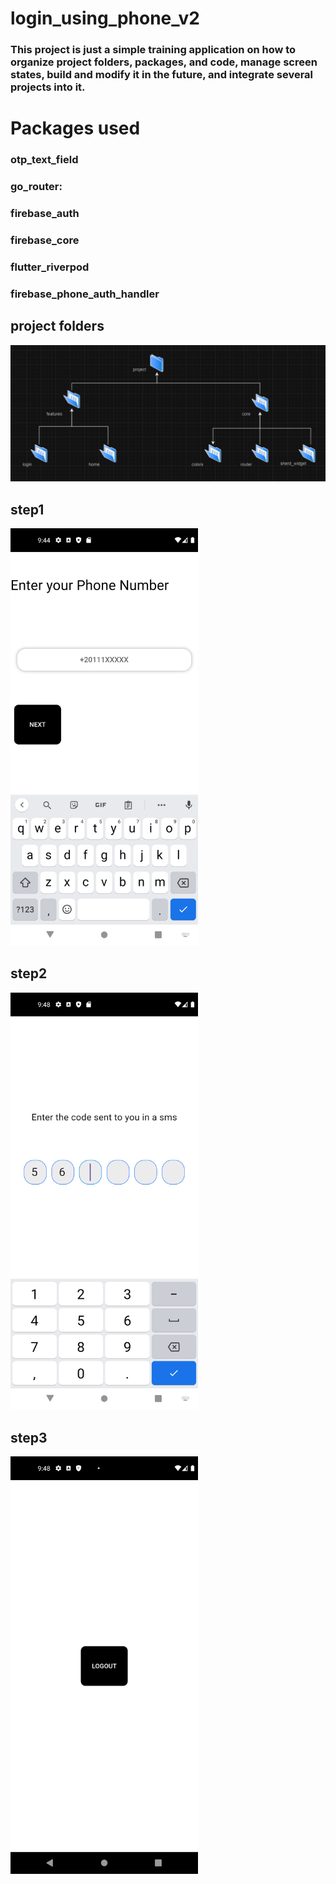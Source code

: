 # login_using_phone_v2

### This project is just a simple training application on how to organize project folders, packages, and code, manage screen states, build and modify it in the future, and integrate several projects into it.

# Packages used
### otp_text_field
### go_router:
### firebase_auth
### firebase_core
### flutter_riverpod
### firebase_phone_auth_handler

## project folders

<img src="redme_images/project_folders.png" width="600" />


## step1

<img src="redme_images/step1.png" width="300" />


## step2

<img src="redme_images/step2.png" width="300" />


## step3

<img src="redme_images/step3.png" width="300" />
